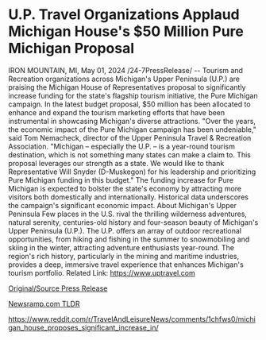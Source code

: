 # U.P. Travel Organizations Applaud Michigan House's $50 Million Pure Michigan Proposal

IRON MOUNTAIN, MI, May 01, 2024 /24-7PressRelease/ -- Tourism and Recreation organizations across Michigan's Upper Peninsula (U.P.) are praising the Michigan House of Representatives proposal to significantly increase funding for the state's flagship tourism initiative, the Pure Michigan campaign.   In the latest budget proposal, $50 million has been allocated to enhance and expand the tourism marketing efforts that have been instrumental in showcasing Michigan's diverse attractions.  "Over the years, the economic impact of the Pure Michigan campaign has been undeniable," said Tom Nemacheck, director of the Upper Peninsula Travel & Recreation Association. "Michigan – especially the U.P. – is a year-round tourism destination, which is not something many states can make a claim to. This proposal leverages our strength as a state. We would like to thank Representative Will Snyder (D-Muskegon) for his leadership and prioritizing Pure Michigan funding in this budget."  The funding increase for Pure Michigan is expected to bolster the state's economy by attracting more visitors both domestically and internationally. Historical data underscores the campaign's significant economic impact.  About Michigan's Upper Peninsula Few places in the U.S. rival the thrilling wilderness adventures, natural serenity, centuries-old history and four-season beauty of Michigan's Upper Peninsula (U.P.). The U.P. offers an array of outdoor recreational opportunities, from hiking and fishing in the summer to snowmobiling and skiing in the winter, attracting adventure enthusiasts year-round. The region's rich history, particularly in the mining and maritime industries, provides a deep, immersive travel experience that enhances Michigan's tourism portfolio.  Related Link: https://www.uptravel.com 

[Original/Source Press Release](https://www.24-7pressrelease.com/press-release/510544/up-travel-organizations-applaud-michigan-houses-50-million-pure-michigan-proposal)
                    

[Newsramp.com TLDR](None) 

https://www.reddit.com/r/TravelAndLeisureNews/comments/1chfws0/michigan_house_proposes_significant_increase_in/